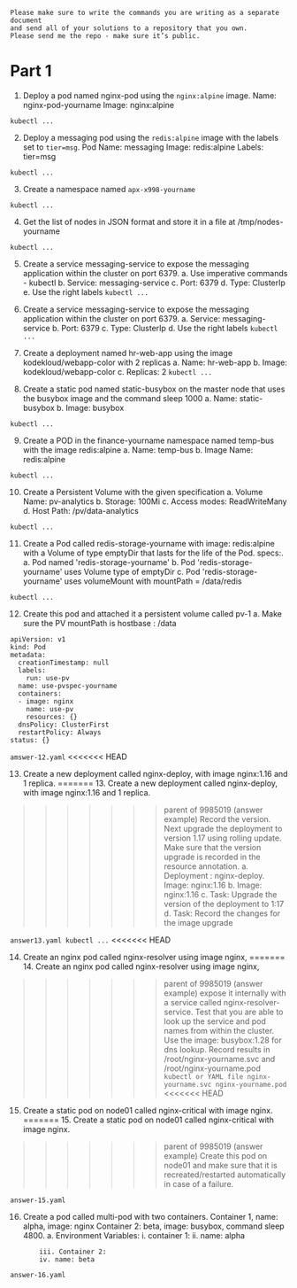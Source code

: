 ```
Please make sure to write the commands you are writing as a separate document 
and send all of your solutions to a repository that you own.
Please send me the repo - make sure it’s public.
```

# Part 1
1. Deploy a pod named nginx-pod using the `nginx:alpine` image.
Name: nginx-pod-yourname
Image: nginx:alpine

`
kubectl ...
`

2. Deploy a messaging pod using the `redis:alpine` image with the labels set to `tier=msg`.
Pod Name: messaging
Image: redis:alpine
Labels: tier=msg

`
kubectl ...
`

3. Create a namespace named `apx-x998-yourname`

`
kubectl ...
`

4. Get the list of nodes in JSON format and store it in a file at /tmp/nodes-yourname

`
kubectl ...
`

5. Create a service messaging-service to expose the messaging application within the cluster on port 6379.
        a. Use imperative commands - kubectl
        b. Service: messaging-service
        c. Port: 6379
        d. Type: ClusterIp
        e. Use the right labels
`
kubectl ...
`

6. Create a service messaging-service to expose the messaging application within the cluster on port 6379.
        a. Service: messaging-service
        b. Port: 6379
        c. Type: ClusterIp
        d. Use the right labels
`
kubectl ...
`

7. Create a deployment named hr-web-app using the image kodekloud/webapp-color with 2 replicas
        a. Name: hr-web-app
        b. Image: kodekloud/webapp-color
        c. Replicas: 2
`
kubectl ...
`

8. Create a static pod named static-busybox on the master node that uses the busybox image and the command sleep 1000
        a. Name: static-busybox
        b. Image: busybox

`
kubectl ...
`

9. Create a POD in the finance-yourname namespace named temp-bus with the image redis:alpine
        a. Name: temp-bus
        b. Image Name: redis:alpine

`
kubectl ...
`

10. Create a Persistent Volume with the given specification
        a. Volume Name: pv-analytics
        b. Storage: 100Mi
        c. Access modes: ReadWriteMany
        d. Host Path: /pv/data-analytics

`
kubectl ...
`

11. Create a Pod called redis-storage-yourname with image: redis:alpine 
	with a Volume of type emptyDir that lasts for the life of the Pod. specs:.
        a. Pod named 'redis-storage-yourname' 
        b. Pod 'redis-storage-yourname' uses Volume type of emptyDir
        c. Pod 'redis-storage-yourname' uses volumeMount with mountPath = /data/redis

`
kubectl ...
`

12. Create this pod and attached it a persistent volume called pv-1
        a. Make sure the PV mountPath is hostbase : /data

```
apiVersion: v1
kind: Pod
metadata:
  creationTimestamp: null
  labels:
    run: use-pv
  name: use-pvspec-yourname
  containers:
  - image: nginx
    name: use-pv
    resources: {}
  dnsPolicy: ClusterFirst
  restartPolicy: Always
status: {}
```

`
amswer-12.yaml
`
<<<<<<< HEAD

13. Create a new deployment called nginx-deploy, with image nginx:1.16 and 1 replica. 
=======
    13. Create a new deployment called nginx-deploy, with image nginx:1.16 and 1 replica. 
>>>>>>> parent of 9985019 (answer example)
	Record the version. 
	Next upgrade the deployment to version 1.17 using rolling update. 
	Make sure that the version upgrade is recorded in the resource annotation.
        a. Deployment : nginx-deploy. Image: nginx:1.16
        b. Image: nginx:1.16
        c. Task: Upgrade the version of the deployment to 1:17
        d. Task: Record the changes for the image upgrade

`
answer13.yaml
kubectl ...
`
<<<<<<< HEAD

14. Create an nginx pod called nginx-resolver using image nginx, 
=======
    14. Create an nginx pod called nginx-resolver using image nginx, 
>>>>>>> parent of 9985019 (answer example)
	expose it internally with a service called nginx-resolver-service. 
	Test that you are able to look up the service and pod names from within the cluster. 
	Use the image: busybox:1.28 for dns lookup. 
	Record results in /root/nginx-yourname.svc and /root/nginx-yourname.pod
`
kubectl or YAML file
nginx-yourname.svc
nginx-yourname.pod
`
<<<<<<< HEAD

15. Create a static pod on node01 called nginx-critical with image nginx. 
=======
    15. Create a static pod on node01 called nginx-critical with image nginx. 
>>>>>>> parent of 9985019 (answer example)
	Create this pod on node01 and make sure that it is recreated/restarted automatically in case of a failure.

`
answer-15.yaml
`


16. Create a pod called multi-pod with two containers.
	Container 1, name: alpha, image: nginx
	Container 2: beta, image: busybox, command sleep 4800.
        a. Environment Variables:
            i. container 1:
            ii. name: alpha

            iii. Container 2:
            iv. name: beta


`
answer-16.yaml
`

